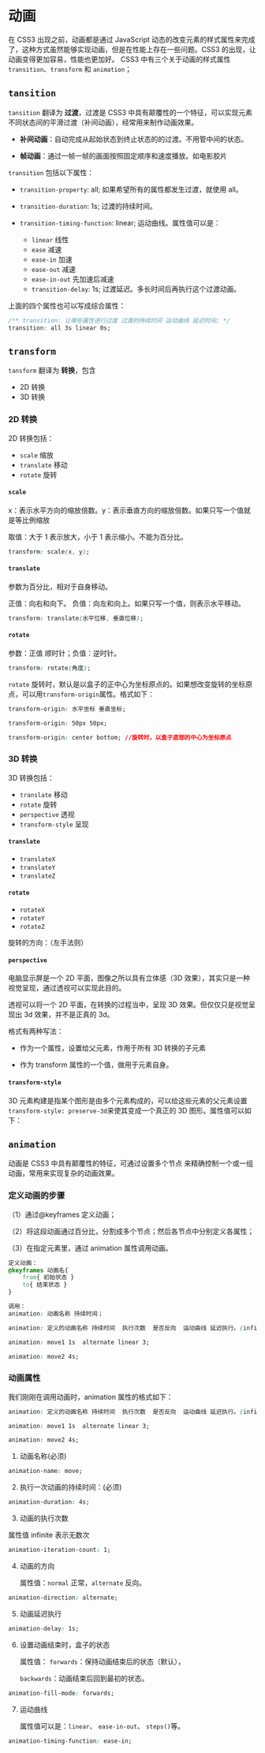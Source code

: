 # 动画

在 CSS3 出现之前，动画都是通过 JavaScript 动态的改变元素的样式属性来完成了，这种方式虽然能够实现动画，但是在性能上存在一些问题。CSS3 的出现，让动画变得更加容易，性能也更加好。
CSS3 中有三个关于动画的样式属性 `transition`、`transform` 和 `animation`；

## `tansition`

`tansition` 翻译为 **过渡**，过渡是 CSS3 中具有颠覆性的一个特征，可以实现元素不同状态间的平滑过渡（补间动画），经常用来制作动画效果。

- **补间动画**：自动完成从起始状态到终止状态的的过渡。不用管中间的状态。

- **帧动画**：通过一帧一帧的画面按照固定顺序和速度播放。如电影胶片

`transition` 包括以下属性：

- `transition-property`: all; 如果希望所有的属性都发生过渡，就使用 all。

- `transition-duration`: 1s; 过渡的持续时间。

- `transition-timing-function`: linear; 运动曲线。属性值可以是：

  - `linear` 线性
  - `ease` 减速
  - `ease-in` 加速
  - `ease-out` 减速
  - `ease-in-out` 先加速后减速
  - `transition-delay`: 1s; 过渡延迟。多长时间后再执行这个过渡动画。

上面的四个属性也可以写成综合属性：

```css
/** transition: 让哪些属性进行过度 过渡的持续时间 运动曲线 延迟时间; */
transition: all 3s linear 0s;
```

## `transform`

`tansform` 翻译为 **转换**，包含

- 2D 转换
- 3D 转换

### 2D 转换

2D 转换包括：

- `scale` 缩放
- `translate` 移动
- `rotate` 旋转

#### `scale`

x：表示水平方向的缩放倍数。y：表示垂直方向的缩放倍数。如果只写一个值就是等比例缩放

取值：大于 1 表示放大，小于 1 表示缩小。不能为百分比。

```css
transform: scale(x, y);
```

#### `translate`

参数为百分比，相对于自身移动。

正值：向右和向下。 负值：向左和向上。如果只写一个值，则表示水平移动。

```css
transform: translate(水平位移, 垂直位移);
```

#### `rotate`

参数：正值 顺时针；负值：逆时针。

```css
transform: rotate(角度);
```

`rotate` 旋转时，默认是以盒子的正中心为坐标原点的。如果想改变旋转的坐标原点，可以用`transform-origin`属性。格式如下：

```css
transform-origin: 水平坐标 垂直坐标;

transform-origin: 50px 50px;

transform-origin: center bottom; //旋转时，以盒子底部的中心为坐标原点
```

### 3D 转换

3D 转换包括：

- `translate` 移动
- `rotate` 旋转
- `perspective` 透视
- `transform-style` 呈现

#### `translate`

- `translateX`
- `translateY`
- `translateZ`

#### `rotate`

- `rotateX`
- `rotateY`
- `rotateZ`

旋转的方向：（左手法则）

#### `perspective`

电脑显示屏是一个 2D 平面，图像之所以具有立体感（3D 效果），其实只是一种视觉呈现，通过透视可以实现此目的。

透视可以将一个 2D 平面，在转换的过程当中，呈现 3D 效果。但仅仅只是视觉呈现出 3d 效果，并不是正真的 3d。

格式有两种写法：

- 作为一个属性，设置给父元素，作用于所有 3D 转换的子元素

- 作为 transform 属性的一个值，做用于元素自身。

#### `transform-style`

3D 元素构建是指某个图形是由多个元素构成的，可以给这些元素的父元素设置`transform-style: preserve-3d`来使其变成一个真正的 3D 图形。属性值可以如下：

## `animation`

动画是 CSS3 中具有颠覆性的特征，可通过设置多个节点 来精确控制一个或一组动画，常用来实现复杂的动画效果。

### 定义动画的步骤

（1）通过@keyframes 定义动画；

（2）将这段动画通过百分比，分割成多个节点；然后各节点中分别定义各属性；

（3）在指定元素里，通过 animation 属性调用动画。

```css
定义动画：
@keyframes 动画名{
    from{ 初始状态 }
    to{ 结束状态 }
}

调用：
animation: 动画名称 持续时间；
```

```css
animation: 定义的动画名称 持续时间  执行次数  是否反向  运动曲线 延迟执行。(infinite 表示无限次)

animation: move1 1s  alternate linear 3;

animation: move2 4s;
```

### 动画属性

我们刚刚在调用动画时，animation 属性的格式如下：

```css
animation: 定义的动画名称 持续时间  执行次数  是否反向  运动曲线 延迟执行。(infinite 表示无限次)

animation: move1 1s  alternate linear 3;

animation: move2 4s;
```

1. 动画名称(必须)

```css
animation-name: move;
```

2. 执行一次动画的持续时间：(必须)

```css
animation-duration: 4s;
```

3. 动画的执行次数

属性值 infinite 表示无数次

```css
animation-iteration-count: 1;
```

4. 动画的方向

   属性值：`normal` 正常，`alternate` 反向。

```css
animation-direction: alternate;
```

5. 动画延迟执行

```css
animation-delay: 1s;
```

6. 设置动画结束时，盒子的状态

   属性值： 
   `forwards`：保持动画结束后的状态（默认）， 

   `backwards`：动画结束后回到最初的状态。

```css
animation-fill-mode: forwards;
```

7. 运动曲线

   属性值可以是：`linear`、 `ease-in-out`、 `steps()`等。

```css
animation-timing-function: ease-in;
```
